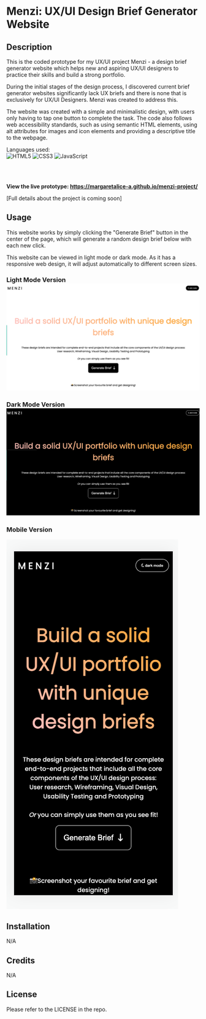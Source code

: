 # Menzi: UX/UI Design Brief Generator Website



## Description



This is the coded prototype for my UX/UI project Menzi - a design brief generator website which helps new and aspiring UX/UI designers to practice their skills and build a strong portfolio. 



During the initial stages of the design process, I discovered current brief generator websites significantly lack UX briefs and there is none that is exclusively for UX/UI Designers. Menzi was created to address this.



The website was created with a simple and minimalistic design, with users only having to tap one button to complete the task. The code also follows web accessibility standards, such as using semantic HTML elements, using alt attributes for images and icon elements and providing a descriptive title to the webpage. 



Languages used: <br>
![HTML5](https://img.shields.io/badge/html5-%23E34F26.svg?style=for-the-badge&logo=html5&logoColor=white) ![CSS3](https://img.shields.io/badge/css3-%231572B6.svg?style=for-the-badge&logo=css3&logoColor=white) ![JavaScript](https://img.shields.io/badge/javascript-%23323330.svg?style=for-the-badge&logo=javascript&logoColor=%23F7DF1E)

<br>
<br>

<b>View the live prototype: https://margaretalice-a.github.io/menzi-project/</b>


[Full details about the project is coming soon]





## Usage



This website works by simply clicking the "Generate Brief" button in the center of the page, which will generate a random design brief below with each new click. 



This website can be viewed in light mode or dark mode. As it has a responsive web design, it will adjust automatically to different screen sizes. 



### Light Mode Version ![Light Mode Version](websitelight.png)



### Dark Mode Version ![Dark Mode Version](websitedark.png)



### Mobile Version
![Mobile Version](mobile-version.png)





## Installation



N/A



## Credits



N/A



## License



Please refer to the LICENSE in the repo.

